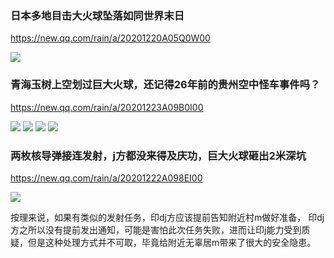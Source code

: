 ### 日本多地目击大火球坠落如同世界末日
https://new.qq.com/rain/a/20201220A05Q0W00

<img src="https://inews.gtimg.com/newsapp_bt/0/12934195050/">

### 青海玉树上空划过巨大火球，还记得26年前的贵州空中怪车事件吗？
https://new.qq.com/rain/a/20201223A09B0I00

<img src="https://inews.gtimg.com/newsapp_match/0/12947510833/">

<img src="https://inews.gtimg.com/newsapp_match/0/12947510828/">

<img src="https://inews.gtimg.com/newsapp_bt/0/12947510814/">

<img src="https://inews.gtimg.com/newsapp_bt/0/12947510816/">

### 两枚核导弹接连发射，j方都没来得及庆功，巨大火球砸出2米深坑
https://new.qq.com/rain/a/20201222A098EI00

<img src="https://inews.gtimg.com/newsapp_bt/0/12942970768/">

按理来说，如果有类似的发射任务，印dj方应该提前告知附近村m做好准备，
印dj方之所以没有提前发出通知，可能是害怕此次任务失败，进而让印j能力受到质疑，但是这种处理方式并不可取，毕竟给附近无辜居m带来了很大的安全隐患。
